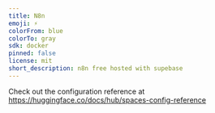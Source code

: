 ```yaml
---
title: N8n
emoji: ⚡
colorFrom: blue
colorTo: gray
sdk: docker
pinned: false
license: mit
short_description: n8n free hosted with supebase
---
```


Check out the configuration reference at https://huggingface.co/docs/hub/spaces-config-reference
